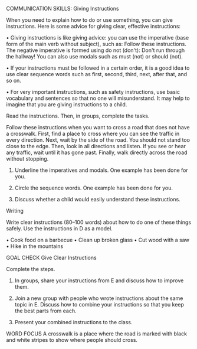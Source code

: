 COMMUNICATION SKILLS: Giving Instructions

When you need to explain how to do or use something, you can give instructions. Here is some advice for giving clear, effective instructions:

• Giving instructions is like giving advice: you can use the imperative (base form of the main verb without subject), such as: Follow these instructions. The negative imperative is formed using do not (don't): Don't run through the hallway! You can also use modals such as must (not) or should (not).

• If your instructions must be followed in a certain order, it is a good idea to use clear sequence words such as first, second, third, next, after that, and so on.

• For very important instructions, such as safety instructions, use basic vocabulary and sentences so that no one will misunderstand. It may help to imagine that you are giving instructions to a child.

Read the instructions. Then, in groups, complete the tasks.

Follow these instructions when you want to cross a road that does not have a crosswalk. First, find a place to cross where you can see the traffic in every direction. Next, wait by the side of the road. You should not stand too close to the edge. Then, look in all directions and listen. If you see or hear any traffic, wait until it has gone past. Finally, walk directly across the road without stopping.

1. Underline the imperatives and modals. One example has been done for you.

2. Circle the sequence words. One example has been done for you.

3. Discuss whether a child would easily understand these instructions.

Writing

Write clear instructions (80–100 words) about how to do one of these things safely. Use the instructions in D as a model.

• Cook food on a barbecue
• Clean up broken glass
• Cut wood with a saw
• Hike in the mountains

GOAL CHECK Give Clear Instructions

Complete the steps.

1. In groups, share your instructions from E and discuss how to improve them.

2. Join a new group with people who wrote instructions about the same topic in E. Discuss how to combine your instructions so that you keep the best parts from each.

3. Present your combined instructions to the class.

WORD FOCUS
A crosswalk is a place where the road is marked with black and white stripes to show where people should cross.